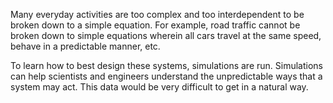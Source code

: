 




















Many everyday activities are too complex and too interdependent to be broken down to a simple equation.  For example, road traffic cannot be broken down to simple equations wherein all cars travel at the same speed, behave in a predictable manner, etc.  

To learn how to best design these systems, simulations are run.  Simulations can help scientists and engineers understand the unpredictable ways that a system may act.  This data would be very difficult to get in a natural way.
